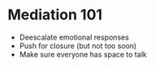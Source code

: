 # Mediation 101

- Deescalate emotional responses
- Push for closure (but not too soon)
- Make sure everyone has space to talk